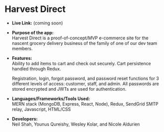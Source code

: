 # Harvest Direct

* **Live Link:**
(coming soon)

* **Purpose of the app:** <br/>
    Harvest Direct is a proof-of-concept/MVP e-commerce site for the nascent grocery delivery business of the family of one of our dev team members.


* **Features:** <br/>
    Ability to add items to cart and check out securely. Cart persistence handled through Redux.
    
    Registration, login, forgot password, and password reset functions for 3 different levels of access: customer, staff, and admin. All passwords are stored encrypted and JWTs are used for authentication.

* **Languages/Frameworks/Tools Used:**<br/>
MERN stack (MongoDB, Express, React, Node), Redux, SendGrid SMTP relay, Javascript, HTML/CSS

* **Developers:**<br/>
Neil Shah, Younus Qureishy, Wesley Kolar, and Nicole Aldurien

